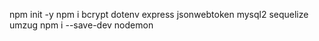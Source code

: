 npm init -y
npm i bcrypt dotenv express jsonwebtoken mysql2 sequelize umzug
npm i --save-dev nodemon
